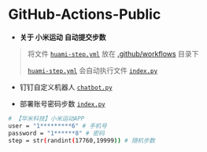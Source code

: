 # GitHub-Actions-Public

* **关于 小米运动 自动提交步数**

> 将文件 [`huami-step.yml`](https://github.com/s757129/GitHub-Actions-Public/blob/main/huami-step/huami-step.yml) 放在 [.github/workflows](https://github.com/s757129/GitHub-Actions-Public/tree/main/.github/workflows) 目录下
>
> [`huami-step.yml`](https://github.com/s757129/GitHub-Actions-Public/blob/main/huami-step/huami-step.yml) 会自动执行文件 [`index.py`](https://github.com/s757129/GitHub-Actions-Public/blob/main/huami-step/index.py)

* 钉钉自定义机器人 [`chatbot.py`](https://github.com/zhuifengshen/DingtalkChatbot/blob/master/dingtalkchatbot/chatbot.py)

* 部署账号密码步数 [`index.py`](https://github.com/s757129/GitHub-Actions-Public/blob/main/huami-step/index.py)
```bash
# 【华米科技】小米运动APP
user = "1*********6" # 手机号
password = "1******8" # 密码
step = str(randint(17760,19999)) # 随机步数
```


